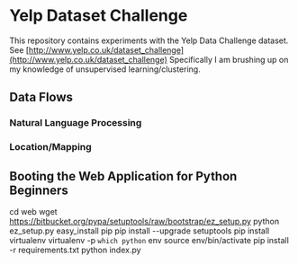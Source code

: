 # Yelp Dataset Challenge

This repository contains experiments with the Yelp Data Challenge dataset. See [http://www.yelp.co.uk/dataset_challenge](http://www.yelp.co.uk/dataset_challenge) Specifically I am brushing up on my knowledge of unsupervised learning/clustering.

## Data Flows

### Natural Language Processing

### Location/Mapping

## Booting the Web Application for Python Beginners

cd web
wget https://bitbucket.org/pypa/setuptools/raw/bootstrap/ez_setup.py
python ez_setup.py
easy_install pip
pip install --upgrade setuptools
pip install virtualenv
virtualenv -p `which python` env
source env/bin/activate
pip install -r requirements.txt
python index.py
